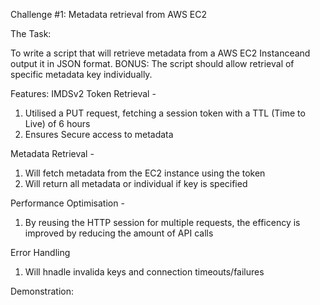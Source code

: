 Challenge #1: Metadata retrieval from AWS EC2

The Task:

To write a script that will retrieve metadata from a AWS EC2 Instanceand output it in JSON format. BONUS: The script should allow retrieval of specific metadata key individually.

Features:
IMDSv2 Token Retrieval -
1. Utilised a PUT request, fetching a session token with a TTL (Time to Live) of 6 hours
2. Ensures Secure access to metadata

Metadata Retrieval -
1. Will fetch metadata from the EC2 instance using the token
2. Will return all metadata or individual if key is specified 

Performance Optimisation - 
1. By reusing the HTTP session for multiple requests, the efficency is improved by reducing the amount of API calls

Error Handling
1. Will hnadle invalida keys and connection timeouts/failures


Demonstration:
